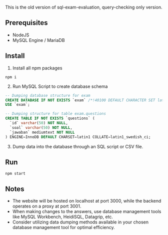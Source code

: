 This is the old version of sql-exam-evaluation, query-checking only version.

## Prerequisites
- NodeJS
- MySQL Engine / MariaDB

## Install
1. Install all npm packages
```
npm i
```
2. Run MySQL Script to create database schema
```sql
-- Dumping database structure for exam
CREATE DATABASE IF NOT EXISTS `exam` /*!40100 DEFAULT CHARACTER SET latin1 COLLATE latin1_swedish_ci */;
USE `exam`;

-- Dumping structure for table exam.questions
CREATE TABLE IF NOT EXISTS `questions` (
  `id` varchar(50) NOT NULL,
  `soal` varchar(50) NOT NULL,
  `jawaban` mediumtext NOT NULL
) ENGINE=InnoDB DEFAULT CHARSET=latin1 COLLATE=latin1_swedish_ci;
```
3. Dump data into the database through an SQL script or CSV file.

## Run
```
npm start
```

## Notes
- The website will be hosted on localhost at port 3000, while the backend operates on a proxy at port 3001.
- When making changes to the answers, use database management tools like MySQL Workbench, HeidiSQL, Datagrip, etc.
- Consider utilizing data dumping methods available in your chosen database management tool for optimal efficiency.
